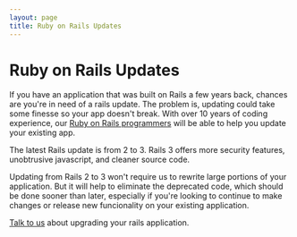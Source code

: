```yaml
---
layout: page
title: Ruby on Rails Updates
---
```


# Ruby on Rails Updates

If you have an application that was built on Rails a few years back, chances are you're in need of a rails update. The problem is, updating could take some finesse so your app doesn't break. With over 10 years of coding experience, our <a href="/team/">Ruby on Rails programmers</a> will be able to help you update your existing app.

The latest Rails update is from 2 to 3. Rails 3 offers more security features, unobtrusive javascript, and cleaner source code.

Updating from Rails 2 to 3 won't require us to rewrite large portions of your application. But it will help to eliminate the deprecated code, which should be done sooner than later, especially if you're looking to continue to make changes or release new funcionality on your existing application.

<a href="/contact/">Talk to us</a> about upgrading your rails application.
